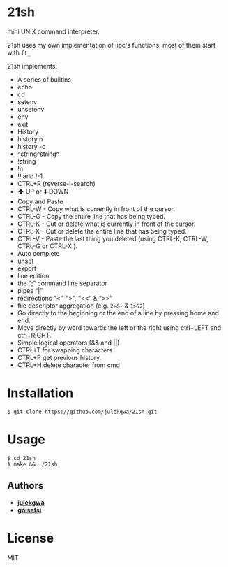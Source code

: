 # 21sh
mini UNIX command interpreter.

21sh uses my own implementation of libc's functions, most of them start with `ft_`

21sh implements:

* A series of builtins
 * echo 
 * cd
 * setenv
 * unsetenv
 * env
 * exit
* History
 * history n
 * history -c
 * ^string^string^
 * !string
 * !n
 * !! and !-1
 * CTRL+R (reverse-i-search)
 * :arrow_up: UP or :arrow_down: DOWN
* Copy and Paste
 * CTRL-W - Copy what is currently in front of the cursor.
 * CTRL-G - Copy the entire line that has being typed.
 * CTRL-K - Cut or delete what is currently in front of the cursor.
 * CTRL-X - Cut or delete the entire line that has being typed.
 * CTRL-V - Paste the last thing you deleted (using CTRL-K, CTRL-W, CTRL-G or CTRL-X ).
* Auto complete
* unset
* export
* line edition
* the “;” command line separator
* pipes “|”
* redirections “<”, “>”, “<<” & “>>”
* file descriptor aggregation (e.g. ``2>&-`` & ``1>&2``)
* Go directly to the beginning or the end of a line by pressing home and end.
* Move directly by word towards the left or the right using ctrl+LEFT and ctrl+RIGHT.
* Simple logical operators (&& and ||)
* CTRL+T for swapping characters.
* CTRL+P get previous history.
* CTRL+H delete character from cmd

# Installation
```
$ git clone https://github.com/julekgwa/21sh.git
```

# Usage
```
$ cd 21sh
$ make && ./21sh

```

## Authors

* **[julekgwa](https://github.com/julekgwa)**
* **[goisetsi](https://github.com/goisetsi)**

# License
MIT
